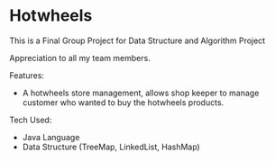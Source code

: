 # Hotwheels


This is a Final Group Project for Data Structure and Algorithm Project

Appreciation to all my team members.

Features:
- A hotwheels store management, allows shop keeper to manage customer who wanted to buy the hotwheels products.

Tech Used:
- Java Language
- Data Structure (TreeMap, LinkedList, HashMap)


